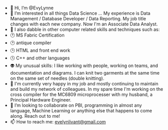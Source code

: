 - 👋 Hi, I’m @EvyLynne
- 👀 I’m interested in all things Data Science ... My experience is Data Management / Database Developer / Data Reporting.  My job title changes with each new company.  Now I'm an Associate Data Analyst.   
- :memo: I also dabble in other computer related skills and techniques such as: 
- :clock1: MS Fabric Certification 
- :clock2: antique compiler  
- :clock3: HTML and front end work
- :clock4: C++ and other languages
- :alien: My unusual skills: I like working with people, working on teams, and documentation and diagrams. I can knit two garments at the same time on the same set of needles (double knitting).
- 🌱 I'm currently very happy in my job and mostly continuing to maintain and build my network of colleagues. In my spare time I'm working on the cross compiler for the MC6809 microprocesser with my husband, a Principal Hardware Engineer. 
- 💞️ I’m looking to collaborate on PBI, programming in almost any language, Machine Learning or anything else that happens to come along.  Reach out to me!
- 📫 How to reach me: evelynlivant@gmail.com 

<!---
EvyLynne/EvyLynne is a ✨ special ✨ repository because its `README.md` (this file) appears on your GitHub profile.
You can click the Preview link to take a look at your changes.
--->
